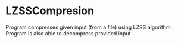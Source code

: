 # LZSSCompresion
Program compresses given input (from a file) using LZSS algorithm. Program is also able to decompress provided input
